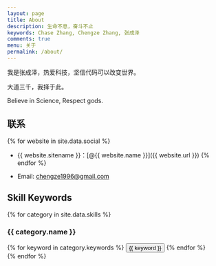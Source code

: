 ```yaml
---
layout: page
title: About
description: 生命不息，奋斗不止
keywords: Chase Zhang, Chengze Zhang, 张成泽
comments: true
menu: 关于
permalink: /about/
---
```


我是张成泽，热爱科技，坚信代码可以改变世界。

大道三千，我择于此。

Believe in Science, Respect gods.

## 联系

{% for website in site.data.social %}
* {{ website.sitename }}：[@{{ website.name }}]({{ website.url }})
{% endfor %}

* Email: chengze1996@gmail.com

## Skill Keywords

{% for category in site.data.skills %}
### {{ category.name }}
<div class="btn-inline">
{% for keyword in category.keywords %}
<button class="btn btn-outline" type="button">{{ keyword }}</button>
{% endfor %}
</div>
{% endfor %}
